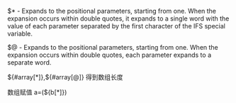 $* - Expands to the positional parameters, starting from one. When the expansion occurs within double quotes, it expands to a single word with the value of each parameter separated by the first character of the IFS special variable.

$@ - Expands to the positional parameters, starting from one. When the expansion occurs within double quotes, each parameter expands to a separate word.

${#array[*]},${#array[@]}	得到数组长度

数组赋值	a=(${b[*]})